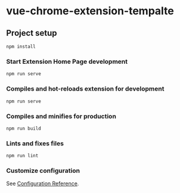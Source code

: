 # vue-chrome-extension-tempalte

## Project setup
```
npm install
```

### Start Extension Home Page development
```
npm run serve
```

### Compiles and hot-reloads extension for development
```
npm run serve
```

### Compiles and minifies for production
```
npm run build
```

### Lints and fixes files
```
npm run lint
```

### Customize configuration
See [Configuration Reference](https://cli.vuejs.org/config/).
